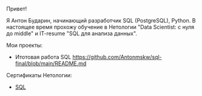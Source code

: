 Привет!

Я Антон Бударин, начинающий разработчик SQL (PostgreSQL), Python. В настоящее время прохожу обучение в Нетологии "Data Scientist: с нуля до middle" и IT-resume "SQL для анализа данных". 

Мои проекты:
 - Итотовая работа SQL https://github.com/Antonmskw/sql-final/blob/main/README.md

Сертификаты Нетологии:
 - [SQL](https://github.com/Antonmskw/antonmskw/files/9598750/certificate.pdf)

